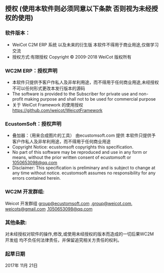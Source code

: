 ## 授权 (使用本软件则必须同意以下条款 否则视为未经授权的使用)

### 软件版本：
- WeiCot C2M ERP 系统 以及未来的衍生版  本软件不得用于商业用途,仅做学习交流
- 授权方式:有限授权 Copyright © 2009-2018 WeiCot 版权所有 
### WC2M ERP：授权声明
- 本软件只提供予客户作私人及非牟利用途，而不得用于任何商业用途,未经授权 不可以任何形式更改本发行版本的源码
- The software is provided to the Subscriber for private use and non-profit 
making purpose and shall not to be used for commercial purpose
- 关于 WeiCot Framework 的使用授权 https://github.com/weicot/WeicotFramework 
### EcustomSoft：授权声明
- 叠加器：（用来合成图片的工具） 由ecustomsoft.com 提供 本软件只提供予客户作私人及非牟利用途，而不得用于任何商业用途
- Copyright Notice: ecustomsoft copyrights this specification.
- No part of this software may be reproduced and use in any form or means, without the prior written consent of ecustomsoft or 1050653098@qq.com
- Disclaimer: This specification is preliminary and is subject to change at any time without notice.
ecustomsoft assumes no responsibility for any errors contained herein.
### WC2M 开发群组:
Weicot 开发群组 group@ecustomsoft.com ,group@weicot.com, weicots@gmail.com ,1050653098@qq.com
### 其他条款:
对未经授权对软件的操作,修改,或使用未经授权的版本而造成的一切后果WC2M 开发组 均不负任何法律责任，并保留追究相关方责任的权利。
### 起草日期
2017年 11月 21日 
